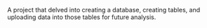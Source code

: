 A project that delved into creating a database, creating tables, and uploading data into those tables for future analysis.
